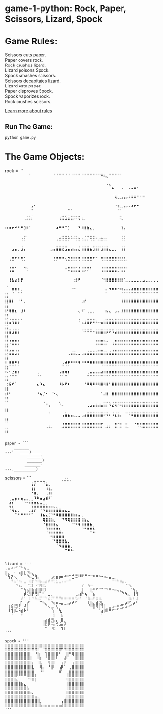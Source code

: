 # game-1-python: Rock, Paper, Scissors, Lizard, Spock

# Game Rules:

Scissors cuts paper.\
Paper covers rock.\
Rock crushes lizard.\
Lizard poisons Spock.\
Spock smashes scissors.\
Scissors decapitates lizard.\
Lizard eats paper.\
Paper disproves Spock.\
Spock vaporizes rock.\
Rock crushes scissors.

[Learn more about rules](https://www.wikihow.com/Play-Rock-Paper-Scissors-Lizard-Spock)



## Run The Game:
```
python game.py
```
# The Game Objects:

rock = ```
⠀⠀⠀⠀⠀⠀⠀⠈⠀⠀⠀⠀⠀⠀⠀⠈⠈⠉⠉⠈⠈⠈⠉⠉⠉⠉⠉⠉⠉⠉⠙⠻⣄⠉⠉⠉⠉⠀⠀⠀⠀⠀⠀⠀⠀⠀⠀⠀⠀⠀
⠀⠀⠀⠀⠀⠀⠀⠀⠀⠀⠀⠀⠀⠀⠀⠀⠀⠀⠀⠀⠀⠀⠀⠀⠀⠀⠀⠀⠀⠀⠀⠀⠈⠓⣄⠀⠀⢀⠀⢀⣀⣤⠄⠀⠀⠀⠀⠀⠀⠀
⠀⠀⠀⠀⠀⠀⠀⠀⠀⠀⠀⠀⠀⠀⠀⠀⠀⠀⠀⠀⠀⠀⠀⠀⠀⠀⠀⠀⠀⠀⠀⠀⠀⠀⠈⢷⣉⣩⣤⠴⠶⠶⠒⠛⠛⠀⠀⠀⠀⠀
⠀⠀⠀⠀⠀⠀⠀⠀⣴⠁⠀⠀⠀⠀⠀⠀⠀⠀⠀⠀⣀⡀⠀⠀⠀⠀⠀⠀⠀⠀⠀⠀⠀⠀⠀⠈⣧⠤⠶⠒⠚⠋⠉⠀⠀⠀⠀⠀⠀⠀
⠀⠀⠀⠀⠀⠀⢀⣾⡍⠀⠀⠀⠀⠀⠀⠀⠀⢠⣾⣫⣭⣷⠶⢶⣤⡀⠀⠀⠀⠀⠀⠀⠀⠀⠀⠀⠸⣆⠀⠀⠀⠀⠀⠀⠀⠀⠀⠀⠀⠀
⠶⠶⠖⠚⠛⠛⣹⠏⠀⠀⠀⠀⠀⠀⠀⠀⠴⠛⠛⠉⡁⠀⠀⠙⠻⣿⣷⣄⡀⠀⠀⠀⠀⠀⠀⠀⠀⢹⡄⠀⠀⠀⠀⠀⠀⠀⠀⠀⠀⠀
⠀⠀⠀⠀⠀⢠⡏⠀⠀⠀⠀⠀⠀⠀⠀⠀⢀⣴⣿⣿⡷⠷⢿⣦⣤⣈⡙⢿⣿⢆⣴⣤⡄⠀⠀⠀⠀⢸⡇⠀⠀⠀⠀⠀⠀⠀⠀⠀⠀⠀
⠀⠀⣠⣤⡀⣸⡄⠀⠀⠀⠀⠀⠀⠀⢀⣤⣿⣿⣟⣩⣤⣴⣤⣌⣿⣿⣿⣦⣹⣿⢁⣿⣿⣄⣀⡀⠀⢸⡇⠀⠀⠀⠀⠀⠀⠀⠀⠀⠀⠀
⠀⢠⣿⠋⠻⢿⡁⠀⠀⠀⠀⠀⠀⠀⠀⢸⡿⠿⠛⢦⣽⣿⣿⢻⣿⣿⣿⣿⠋⠁⠘⣿⣿⣿⣿⣿⣿⣼⣧⠀⠀⠀⠀⠀⠀⠀⠀⠀⠀⠀
⠀⢸⣿⠁⠀⠀⠙⠆⠀⠀⠀⠀⠀⠀⠀⠀⠀⠀⠀⠒⠿⣿⣯⣼⣿⡿⠟⠃⠀⠀⠀⣿⣿⣿⣿⣿⡛⣿⡟⠀⠀⠀⠀⠀⠀⠀⠀⠀⠀⠀
⠀⢸⣧⣴⣿⡟⠀⠀⠀⠀⠀⠀⠀⠀⠀⠀⠀⠀⠀⠀⠀⠀⣺⠟⠃⠀⠀⠀⠀⠀⠀⠙⣿⣿⣿⣿⣿⣿⢁⣀⣀⣀⣀⣀⣠⣀⣀⢀⢀⢀
⠀⠀⢿⠿⣿⡄⠀⠀⠀⠀⠀⠀⠀⠀⠀⠀⠀⠀⠀⠀⠀⠈⠁⠀⠀⠀⠀⠀⠀⠀⠀⠀⡆⠙⠛⠛⠙⢻⣶⣶⣾⣿⣿⣿⣿⣿⣿⣿⣿⣿
⣿⣿⡇⠀⠘⠃⡀⠀⠀⠀⠀⠀⠀⠀⠀⠀⠀⠀⠀⠀⠀⠀⠀⠀⢀⡞⠀⠀⠀⠀⠀⠀⠀⠀⠀⠀⠀⢸⣿⣿⣿⣿⣿⣿⣿⣿⣿⣿⣿⣿
⡟⢿⣿⣆⠀⣸⠇⠀⠀⠀⠀⠀⠀⠀⠀⠀⠀⠀⠀⠀⠀⠀⠀⢄⡼⠁⢀⣀⡀⠀⠀⠀⣦⣄⠀⣠⡄⣸⣿⣿⣿⣿⣿⣿⣿⣿⣿⣿⣿⣿
⣷⣬⢻⣿⡿⠁⠀⠀⠀⠀⠀⠀⠀⠀⠀⠀⠀⠀⠀⠀⠀⠀⠀⠘⣧⣰⣿⡿⠿⠦⢤⣴⣿⣿⣷⣿⣿⣿⣿⣿⣿⣿⣿⣿⣿⣿⣿⣿⣿⣿
⣿⣿⣸⣿⡇⠀⠀⠀⠀⠀⠀⠀⠀⠀⠀⠀⠀⠀⠀⠀⠀⠀⠀⠀⠈⠛⠛⠛⠒⣿⣿⣿⡿⠟⠹⣼⣿⣿⣿⣿⣿⣿⣿⣿⣿⣿⣿⣿⣿⣿
⣿⠸⣿⣿⡇⠀⠀⠀⠀⠀⠀⠀⠀⠀⠀⠀⠀⠀⠀⠀⠀⠀⠀⠀⠀⠀⠀⠀⠀⣿⣿⣿⡖⠀⢠⣿⣿⣿⣿⣿⣿⣿⣿⣿⣿⣿⣿⣿⣿⣿
⡿⣾⣿⣸⡇⠀⠀⠀⠀⠀⠀⠀⠀⠀⠀⠀⠀⠀⠀⠀⢀⣴⣆⣀⣀⣤⣴⣶⣶⣾⣿⣷⣦⣴⣼⣿⣿⣿⣿⣿⣿⣿⣿⣿⣿⣿⣿⣿⣿⣿
⡇⣿⣿⡛⡇⠀⠀⠀⠀⠀⠀⠀⠀⠀⠀⠀⠀⠀⣠⢾⡟⠛⠛⠻⠛⠛⠛⠿⠿⠿⠿⣿⣿⣿⣿⣿⣿⣿⣿⣿⣿⣿⣿⣿⣿⣿⣿⣿⣿⣿
⠓⢁⣬⣿⠇⠀⠀⠀⠀⠀⢠⡀⠀⠀⠀⠀⠀⢰⡿⣻⠇⠀⠀⠀⠀⠀⣠⣶⣶⣶⣶⣿⣿⡿⣿⣿⣿⣿⣿⣿⣿⣿⣿⣿⣿⣿⣿⣿⣿⣿
⢐⣯⠞⠁⠀⠀⠀⠀⠀⠀⣄⠱⣄⠀⠀⠀⠀⠸⡧⠟⠆⠀⠀⠀⠀⠘⠿⢿⠿⠿⣿⡿⣿⠃⣿⣿⣿⣿⣿⣿⣿⣿⣿⣿⣿⣿⣿⣿⣿⣿
⡾⠃⠀⠀⠀⠀⠀⠀⠀⠀⠘⢦⡈⠂⠀⠑⢄⠀⠀⠀⠀⠀⠀⠀⠀⠀⠀⠀⠀⠀⠈⢠⣿⠀⣿⣿⣿⣿⣿⣿⣿⣿⣿⣿⣿⣿⣿⣿⣿⣿
⠀⠀⠀⠀⠀⠀⠀⠀⠀⠀⠀⠀⠈⠒⡄⠀⠀⠑⠄⠀⠀⠀⠀⠀⠀⠀⢀⣠⣤⣦⣦⣼⡏⠳⣜⢿⠻⢿⣿⣿⣿⣿⣿⣿⣿⣿⣿⣿⣿⣿
⠀⠀⠀⠀⠀⠀⠀⠀⠀⠀⠀⠀⠀⠀⠁⠀⠀⠀⢠⣷⣦⣤⣀⣀⣀⣴⣿⣿⣿⣿⣿⡿⠻⠆⠸⣎⣧⠀⠈⠙⠿⣿⣿⣿⣿⣿⣿⣿⣿⣿
⠀⠀⠀⠀⠀⠀⠀⠀⠀⠀⠀⠀⠀⢀⣄⠀⠀⠀⣸⣿⣿⣿⣿⣿⣿⣿⣿⣿⣿⣿⣿⠁⣠⡄⠀⣿⢹⡇⢸⡀⠀⠈⠻⢿⣿⣿⣿⣿⣿⣿

```

paper = ```
    _______
---'   ____)____
          ______)
          _______)
         _______)
---.__________)
```

scissors = ```
⠀⠀⠀⠀⠀⠀⠀⠀⠀⢀⣠⣄⡀⠀⠀⠀⠀⠀⠀⠀⠀⠀⠀⠀⠀⠀⠀⠀⠀⠀
⠀⠀⠀⠀⠀⠀⠀⠀⢰⡟⠉⠉⠙⣦⡀⠀⠀⠀⠀⠀⠀⠀⠀⠀⠀⠀⠀⠀⠀⠀
⠀⠀⠀⠀⠀⠀⠀⠀⢸⡇⠀⠀⠀⠸⣧⠀⠀⠀⠀⠀⠀⠀⠀⠀⠀⠀⠀⠀⠀⠀
⠀⠀⠀⠀⠀⠀⠀⠀⠈⣿⡄⠀⠀⢠⣿⠀⠀⠀⠀⠀⠀⠀⠀⠀⠀⠀⠀⠀⠀⠀
⠀⢀⣤⡶⠶⢶⣤⣄⣀⠘⠛⠶⣴⠿⠃⠀⠀⠀⠀⠀⠀⠀⠀⠀⠀⠀⠀⠀⠀⠀
⠀⣾⡇⠀⠀⠀⠈⠙⢿⣿⣷⣶⣤⣄⣀⡀⠀⠀⠀⠀⠀⠀⠀⠀⠀⠀⠀⠀⠀⠀
⠀⠘⢷⣄⡀⠀⠀⢀⣸⡟⠉⠙⠻⣿⣿⣿⣷⣶⣤⣄⣀⠀⠀⠀⠀⠀⠀⠀⠀⠀
⠀⠀⠀⠉⠛⠛⠛⠛⠉⠀⠀⢸⣦⣄⡉⠛⠿⣿⣿⣿⣿⣿⣶⣤⣀⠀⠀⠀⠀⠀
⠀⠀⠀⠀⠀⠀⠀⠀⠀⠀⠀⠀⢿⣿⣿⣆⠀⠀⠙⠻⢿⣿⣿⣿⣿⣷⣄⠀⠀⠀
⠀⠀⠀⠀⠀⠀⠀⠀⠀⠀⠀⠀⠈⣿⣿⣿⣦⠀⠀⠀⠀⠈⠙⠻⢿⣿⣿⣷⡀⠀
⠀⠀⠀⠀⠀⠀⠀⠀⠀⠀⠀⠀⠀⠸⣿⣿⣿⣧⡀⠀⠀⠀⠀⠀⠀⠉⠛⠿⣷⠀
⠀⠀⠀⠀⠀⠀⠀⠀⠀⠀⠀⠀⠀⠀⠹⣿⣿⣿⣷⠀⠀⠀⠀⠀⠀⠀⠀⠀⠀⠀
⠀⠀⠀⠀⠀⠀⠀⠀⠀⠀⠀⠀⠀⠀⠀⠙⣿⣿⣿⣧⡀⠀⠀⠀⠀⠀⠀⠀⠀⠀
⠀⠀⠀⠀⠀⠀⠀⠀⠀⠀⠀⠀⠀⠀⠀⠀⠈⠻⣿⣿⣷⡀⠀⠀⠀⠀⠀⠀⠀⠀
⠀⠀⠀⠀⠀⠀⠀⠀⠀⠀⠀⠀⠀⠀⠀⠀⠀⠀⠀⠉⠛⠓⠀⠀⠀⠀⠀⠀⠀⠀


```

lizard = '''
⢀⣤⠴⠖⠋⠉⠓⢦⣀⠀⠀⠀⠀⠀⠀⠀⠀⠀⠀⠀⠀⠀⠀⠀⠀⠀⠀⠀⠀⠀⠀⠀⠀⠀⠀⠀⠀⠀⠀⠀⠀⠀⠀⠀⠀⠀⠀⠀⠀⠀
⣿⣄⠀⠂⠀⢶⣿⣇⡙⠷⣄⡀⠀⠀⠀⠀⠀⠀⠀⠀⠀⠀⠀⠀⠀⢀⣀⣀⣀⣀⣀⠀⠀⠀⠀⠀⠀⠀⠀⠀⠀⠀⠀⠀⠀⠀⠀⠀⠀⠀
⠈⢳⡝⠢⡀⠀⠁⠀⠙⠦⣈⢻⡄⠀⠀⠀⠀⣠⢖⣶⡶⠶⠚⠛⠉⣉⠭⠝⠛⠋⠉⠉⠉⠛⠛⠓⠒⠶⠤⣤⣀⡀⠀⠀⠀⠀⠀⠀⠀⠀
⠀⠀⠙⣦⠈⠲⠄⣀⠀⢾⡏⠑⠿⡦⣤⣴⠞⠛⢉⣁⣀⠠⠤⠒⠉⠀⠀⠀⠀⠀⠀⠀⠀⠀⠀⠀⠀⠀⠀⠀⠉⠙⠓⠶⣤⡀⠀⠀⠀⠀
⠀⠀⠀⠈⠳⣄⡀⠀⠙⢓⡆⠠⢲⢾⣖⡀⠀⠀⠀⠀⠀⠀⠀⠀⠀⠀⠀⠀⠀⡔⠀⢦⠤⠀⠀⠀⠀⠀⠀⠀⠀⠀⠀⠀⠀⠙⠳⣄⠀⠀
⠀⠀⠀⠀⠀⠀⠉⢳⣦⣿⣷⣾⣿⡿⢏⠇⠀⠀⠀⠀⠀⠀⠀⠀⠀⠀⠀⠀⢀⡇⠀⠀⣗⠛⠋⠉⠉⠉⠙⠛⠒⠶⢤⣄⡀⠀⠀⠈⢳⡄
⠀⠀⠀⠀⠀⠀⠀⡾⢅⣻⡟⢛⡏⠁⠃⠀⣀⡀⠀⠀⠀⠀⠀⠀⠀⠀⢀⣠⣾⠓⢦⠀⠈⣦⠀⠀⠀⠀⠀⠀⠀⠀⠀⠀⠙⠳⣄⠀⢸⢻
⠀⠀⠀⠀⠀⠀⡼⠁⠀⡇⠑⠧⣌⡉⠉⠑⣌⡉⠋⠛⠛⠶⠶⠶⠶⠶⢋⡴⠃⠀⠈⣷⣤⠟⣒⣶⡀⠀⠀⠀⠀⠀⠀⠀⠀⠀⢸⣦⠆⣸
⠀⠀⢀⣀⣀⣸⠁⢀⡞⠁⠀⠀⠀⠉⠳⣄⠀⠙⢶⠶⠤⣤⣀⣠⡴⠞⠋⠀⠀⠀⠀⢇⣷⣄⣾⣝⣧⡀⠀⠀⠀⠀⠀⢀⣀⡴⠟⢁⡴⠃
⠀⢸⢷⠯⡽⡋⠀⡚⡇⠀⠀⠀⠀⠀⠀⠈⠢⣤⠄⢣⡀⠀⠀⠀⠀⠀⠀⠀⠀⠀⠀⠈⠛⣿⠻⡇⠹⡇⣀⣤⠴⠒⣛⣉⡥⠴⠚⠉⠀⠀
⠀⠸⢹⡿⠤⠲⣾⠗⠃⠀⠀⠀⠀⠀⠀⠀⠀⠈⡆⠀⢳⡀⠀⠀⠀⠀⠀⠀⠀⠀⠀⠀⠀⠀⠀⠁⣴⡿⠿⠛⠋⠉⠁⠀⠀⠀⠀⠀⠀⠀
⠀⠀⠈⠀⠀⠀⠋⠀⠀⠀⠀⠀⠀⠀⠀⠀⠀⠀⣻⠀⠀⣧⠀⠀⠀⠀⠀⠀⠀⠀⠀⠀⠀⠀⠀⠀⠁⠀⠀⠀⠀⠀⠀⠀⠀⠀⠀⠀⠀⠀
⠀⠀⠀⠀⠀⠀⠀⠀⠀⠀⠀⠀⠀⠀⢠⣴⣾⡛⣧⡄⠀⣿⡀⠀⠀⠀⠀⠀⠀⠀⠀⠀⠀⠀⠀⠀⠀⠀⠀⠀⠀⠀⠀⠀⠀⠀⠀⠀⠀⠀
⠀⠀⠀⠀⠀⠀⠀⠀⠀⠀⠀⠀⠀⠀⢸⣟⡿⠭⣥⢚⣨⣤⡽⠀⠀⠀⠀⠀⠀⠀⠀⠀⠀⠀⠀⠀⠀⠀⠀⠀⠀⠀⠀⠀⠀⠀⠀⠀⠀⠀
⠀⠀⠀⠀⠀⠀⠀⠀⠀⠀⠀⠀⠀⠀⠀⠛⠀⠸⣞⠉⠀⢻⡇⠀⠀⠀⠀
'''

spock = '''
⣿⣿⣿⣿⣿⣿⣿⣿⣿⣿⣿⣿⣿⣿⣿⣿⣿⣿⣿⣿⣿⣿⣿⣿⣿⣿⣿⣿⣿⣿
⣿⣿⣿⣿⣿⣿⣿⣿⣿⡿⠿⢿⡇⠀⠈⣿⣿⣿⣿⣿⣿⠟⠻⣿⣿⣿⣿⣿⣿⣿
⣿⣿⣿⣿⣿⣿⣿⣿⣿⡇⠀⠘⣷⠀⠀⢹⣿⣿⣿⣿⠃⠀⠀⣿⠛⢿⣿⣿⣿⣿
⣿⣿⣿⣿⣿⣿⣿⣿⣿⣿⠀⠀⢿⡆⠀⠘⣿⣿⣿⠇⠀⠀⣼⠏⠀⠀⣿⣿⣿⣿
⣿⣿⣿⣿⣿⣿⣿⣿⣿⣿⡆⠀⠸⣧⠀⠀⢻⣿⡿⠀⠀⢰⡟⠀⠀⢰⣿⣿⣿⣿
⣿⣿⣿⣿⣿⣿⣿⣿⣿⣿⣇⠀⠀⢿⡄⠀⠘⣿⠇⠀⢠⡿⠁⠀⢀⣿⣿⣿⣿⣿
⣿⣿⣿⣿⣿⣿⣿⣿⣿⣿⣿⠀⠀⠸⠇⠀⠀⠉⠀⠀⣾⠃⠀⠀⣾⣿⣿⣿⣿⣿
⣿⣿⣿⣿⡿⠿⠿⠿⣿⣿⣿⡆⠀⠀⠀⠀⠀⠀⠀⠀⠀⠀⠀⢸⣿⣿⣿⣿⣿⣿
⣿⣿⣿⣿⣦⡀⠀⠀⠈⠙⠿⡇⠀⠀⠀⠀⠀⠀⠀⠀⠀⠀⠀⢻⣿⣿⣿⣿⣿⣿
⣿⣿⣿⣿⣿⣿⣷⣄⠀⠀⠀⠀⠀⠀⠀⠀⠀⠀⠀⠀⠀⠀⠀⢸⣿⣿⣿⣿⣿⣿
⣿⣿⣿⣿⣿⣿⣿⣿⣧⠀⠀⠀⠀⠀⠀⠀⠀⠀⠀⠀⠀⠀⠀⢸⣿⣿⣿⣿⣿⣿
⣿⣿⣿⣿⣿⣿⣿⣿⣿⣧⡀⠀⠀⠀⠀⠀⠀⠀⠀⠀⠀⠀⠀⣿⣿⣿⣿⣿⣿⣿
⣿⣿⣿⣿⣿⣿⣿⣿⣿⣿⣿⣶⣄⠀⠀⠀⠀⠀⠀⠀⠀⠀⢀⣿⣿⣿⣿⣿⣿⣿
⣿⣿⣿⣿⣿⣿⣿⣿⣿⣿⣿⣿⣿⡀⠀⠀⠀⠀⠀⠀⠀⢠⣿⣿⣿⣿⣿⣿⣿⣿
⣿⣿⣿⣿⣿⣿⣿⣿⣿⣿⣿⣿⣿⣧⣤⣤⣤⣤⣤⣤⣤⣼⣿⣿⣿⣿⣿⣿⣿⣿
'''
